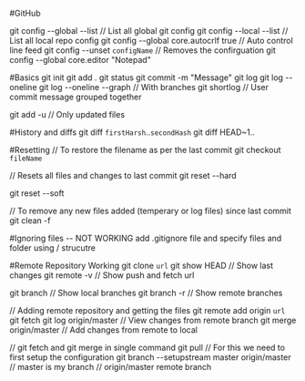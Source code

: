 #GitHub

git config --global --list                      // List all global git config
git config --local --list                       // List all local repo config
git config --global core.autocrlf true          // Auto control line feed
git config --unset `configName`                 // Removes the confirguation 
git config --global core.editor "Notepad"

#Basics
git init
git add . 
git status
git commit -m "Message"
git log
git log --oneline
git log --oneline --graph       // With branches
git shortlog    // User commit message grouped together

git add -u  // Only updated files

#History and diffs
git diff `firstHarsh`..`secondHash`
git diff HEAD~1..

#Resetting
// To restore the filename as per the last commit
git checkout `fileName`

// Resets all files and changes to last commit
git reset --hard

git reset --soft

// To remove any new files added (temperary or log files) since last commit
git clean -f 

#Ignoring files -- NOT WORKING
add .gitignore file and specify files and folder using / strucutre

#Remote Repository Working
git clone `url`
git show HEAD       // Show last changes
git remote -v       // Show push and fetch url

git branch          // Show local branches
git branch -r       // Show remote branches

// Adding remote repository and getting the files
git remote add origin `url`
git fetch
git log origin/master       // View changes from remote branch
git merge origin/master     // Add changes from remote to local

// git fetch and git merge in single command
git pull
// For this we need to first setup the configuration
git branch --setupstream master origin/master 
    // master is my branch
    // origin/master remote branch                            